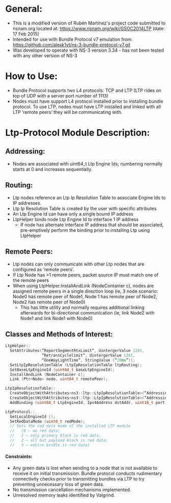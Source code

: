 # General:
- This is a modified version of Rubén Martínez's project code submitted to nsnam.org located at: https://www.nsnam.org/wiki/GSOC2014LTP (date: 17 Feb 2015)
- Intended for use with Bundle Protocol v7 emulation from: https://github.com/alexk1vt/ns-3-bundle-protocol-v7.git
- Was developed to operate with NS-3 version 3.34 - has not been tested with any other version of NS-3

# How to Use:
- Bundle Protocol supports two L4 protocols: TCP and LTP (LTP rides on top of UDP with a server port number of 1113)
- Nodes must have support L4 protocol installed prior to installing bundle protocol. To use LTP, nodes must have LTP installed and linked with all LTP ‘remote peers’ they will be communicating with.

# Ltp-Protocol Module Description:
## Addressing:
- Nodes are associated with uint64_t Ltp Engine Ids; numbering normally starts at 0 and increases sequentially.

## Routing:
- Ltp nodes reference an Ltp Ip Resolution Table to associate Engine Ids to IP addresses.
- Ltp Ip Resolution Table is created by the user with specific attributes
- An Ltp Engine Id can have only a single bound IP address
- LtpHelper binds node Ltp Engine Id to interface 1 IP address
  - If node has alternate interface IP address that should be associated, pre-emptively perform the binding prior to installing Ltp using LtpHelper

## Remote Peers:
- Ltp nodes can only communicate with other Ltp nodes that are configured as ‘remote peers’.
- If Ltp Node has \>1 remote peers, packet source IP must match one of the remote peers
- When using LtpHelper.InstallAndLink (NodeContainer c), nodes are assigned remote peers in a single direction loop (ie, 3 node scenario: Node0 has remote peer of Node1, Node 1 has remote peer of Node2, Node2 has remote peer of Node0)
  - This has little utility and normally requires additional linking afterwards for bi-directional communication (ie, link Node2 with Node1 and link Node1 with Node0)

## Classes and Methods of Interest:
```cpp
LtpHelper::
  SetAttributes(“ReportSegmentRtxLimit”, UintergerValue (20),
                “RetransCyclelimit”, UintergerValue (20),
                “OneWayLightTime”, StringValue (“20ms”));
  SetLtpIpResolutionTable (LtpIpResolutionTable ltpRouting);
  SetBaseLtpEngineId (uint64_t baseLtpEngineId);
  InstallAndLink (NodeContainer c);
  Link (Ptr<Node> node, uint64_t remotePeer);

LtpIpResolutionTable::
  CreateObjectWithAttributes<ns3::ltp::LtpIpResolutionTable>(“Addressing”, StringValue (“Ipv4”));
  CreateObjectWithAttributes<ns3::ltp::LtpIpResolutionTable>(“Addressing”, StringValue (“Ipv4”));
  AddBinding (uint64_t LtpEngineId, Ipv4Address dstAddr, uint16_t port); // creates a binding to associate the given LtpEngingId with the given IP address and port number. Call this prior to LtpHelper::InstallAndLink(..)

LtpProtocol::
  GetLocalEngineId ();
  SetRedDataMode (uint8_t redMode); 
  // Sets the red data mode of the installed LTP module 
  //   (0 – no red data; 
  //   1 – only primary block is red data; 
  //   2 – all but payload block is red data; 
  //   3 – entire bundle is red data)
```
#### Constraints:
- Any green data is lost when sending to a node that is not available to receive it on initial transmission. Bundle protocol conducts rudimentary connectivity checks prior to transmitting bundles via LTP to try preventing unnecessary loss of green data.
- No transmission cancellation mechanisms implemented.
- Unresolved memory leaks identified by Valgrind.
